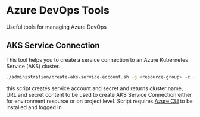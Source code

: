 # Azure DevOps Tools

Useful tools for managing Azure DevOps

## AKS Service Connection

This tool helps you to create a service connection to an Azure Kubernetes Service (AKS) cluster.

```bash
./administration/create-aks-service-account.sh -g <resource-group> -c <aks-cluster-name> -n <namespace> [-s <subscription>]
```

this script creates service account and secret and returns cluster name, URL and secret content to be used to create AKS Service Connection either for environment resource or on project level. Script requires [Azure CLI][azurecli] to be installed and logged in.

[azurecli]: https://learn.microsoft.com/en-us/cli/azure/
